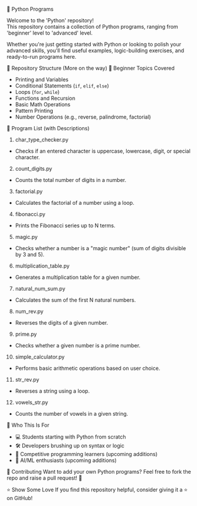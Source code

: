 🐍 Python Programs

Welcome to the 'Python' repository!  
This repository contains a collection of Python programs, ranging from 'beginner' level to 'advanced' level.

Whether you're just getting started with Python or looking to polish your advanced skills, you'll find useful examples, logic-building exercises, and ready-to-run programs here.

📂 Repository Structure (More on the way)
🔰 Beginner Topics Covered
- Printing and Variables
- Conditional Statements (`if`, `elif`, `else`)
- Loops (`for`, `while`)
- Functions and Recursion
- Basic Math Operations
- Pattern Printing
- Number Operations (e.g., reverse, palindrome, factorial)

📄 Program List (with Descriptions)

1. char_type_checker.py
- Checks if an entered character is uppercase, lowercase, digit, or special character.

2. count_digits.py
- Counts the total number of digits in a number.

3. factorial.py
- Calculates the factorial of a number using a loop.

4. fibonacci.py
- Prints the Fibonacci series up to N terms.

5. magic.py
- Checks whether a number is a "magic number" (sum of digits divisible by 3 and 5).

6. multiplication_table.py
- Generates a multiplication table for a given number.

7. natural_num_sum.py
- Calculates the sum of the first N natural numbers.

8. num_rev.py
- Reverses the digits of a given number.

9. prime.py
- Checks whether a given number is a prime number.

10. simple_calculator.py
- Performs basic arithmetic operations based on user choice.

11. str_rev.py
- Reverses a string using a loop.

12. vowels_str.py
- Counts the number of vowels in a given string.

🧠 Who This Is For
- 💻 Students starting with Python from scratch
- 🛠️ Developers brushing up on syntax or logic
- 🎯 Competitive programming learners (upcoming additions)
- 🤖 AI/ML enthusiasts (upcoming additions)

🤝 Contributing
Want to add your own Python programs?
Feel free to fork the repo and raise a pull request! 🚀

⭐ Show Some Love
If you find this repository helpful, consider giving it a ⭐ on GitHub!
